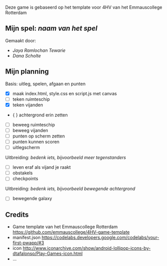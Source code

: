 Deze game is gebaseerd op het template voor 4HV van het Emmauscollege Rotterdam

## Mijn spel: *naam van het spel*
Gemaakt door:
- *Jaya Ramlochan Tewarie*
- *Dana Scholte*

## Mijn planning

Basis: uitleg, spelen, afgaan en punten
- [x] maak index.html, style.css en script.js met canvas
- [ ] teken ruimteschip
- [x] teken vijanden
- { } achtergrond erin zetten
- [ ] beweeg ruimteschip
- [ ] beweeg vijanden
- [ ] punten op scherm zetten
- [ ] punten kunnen scoren
- [ ] uitlegscherm

Uitbreiding: *bedenk iets, bijvoorbeeld meer tegenstanders*
- [ ] leven eraf als vijand je raakt
- [ ] obstakels
- [ ] checkpoints

Uitbreiding: *bedenk iets, bijvoorbeeld bewegende achtergrond*
- [ ] bewegende galaxy

## Credits
- Game template van het Emmauscollege Rotterdam https://github.com/emmauscollege/4HV-game-template
- manifest.json https://codelabs.developers.google.com/codelabs/your-first-pwapp/#3
- icon http://www.iconarchive.com/show/android-lollipop-icons-by-dtafalonso/Play-Games-icon.html
- ...
